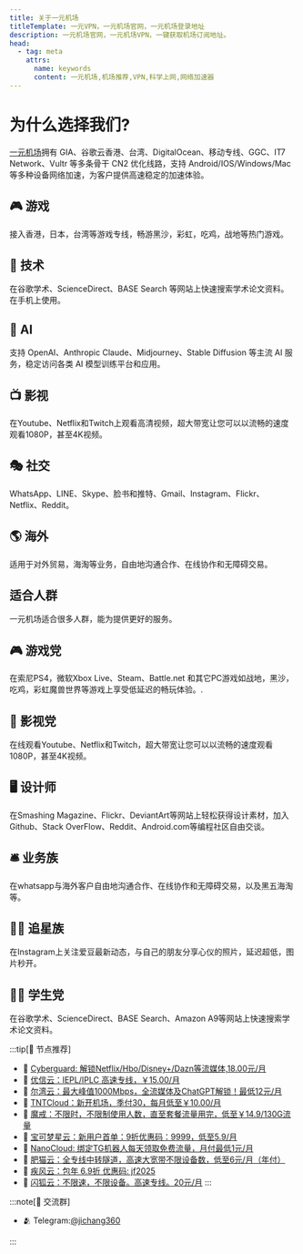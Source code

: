 ```yaml
---
title: 关于一元机场
titleTemplate: 一元VPN，一元机场官网，一元机场登录地址
description: 一元机场官网，一元机场VPN，一键获取机场订阅地址。
head:
  - tag: meta
    attrs:
      name: keywords
      content: 一元机场,机场推荐,VPN,科学上网,网络加速器
---
```


# 为什么选择我们?

[一元机场](/)拥有 GIA、谷歌云香港、台湾、DigitalOcean、移动专线、GGC、IT7 Network、Vultr 等多条骨干 CN2 优化线路，支持 Android/IOS/Windows/Mac 等多种设备网络加速，为客户提供高速稳定的加速体验。

## 🎮 游戏
接入香港，日本，台湾等游戏专线，畅游黑沙，彩虹，吃鸡，战地等热门游戏。

## 🏫 技术
在谷歌学术、ScienceDirect、BASE Search 等网站上快速搜索学术论文资料。在手机上使用。

## 🤖 AI
支持 OpenAI、Anthropic Claude、Midjourney、Stable Diffusion 等主流 AI 服务，稳定访问各类 AI 模型训练平台和应用。

## 📺 影视
在Youtube、Netflix和Twitch上观看高清视频，超大带宽让您可以以流畅的速度观看1080P，甚至4K视频。

## 🎭️ 社交
WhatsApp、LINE、Skype、脸书和推特、Gmail、Instagram、Flickr、Netflix、Reddit。

## 🌎️ 海外
适用于对外贸易，海淘等业务，自由地沟通合作、在线协作和无障碍交易。


## 适合人群
一元机场适合很多人群，能为提供更好的服务。

## 🎮 游戏党
在索尼PS4，微软Xbox Live、Steam、Battle.net 和其它PC游戏如战地，黑沙，吃鸡，彩虹魔兽世界等游戏上享受低延迟的畅玩体验。.

## 🎦 影视党
在线观看Youtube、Netflix和Twitch，超大带宽让您可以以流畅的速度观看1080P，甚至4K视频。

## 🖥︎ 设计师
在Smashing Magazine、Flickr、DeviantArt等网站上轻松获得设计素材，加入Github、Stack OverFlow、Reddit、Android.com等编程社区自由交谈。

## 🛎 业务族
在whatsapp与海外客户自由地沟通合作、在线协作和无障碍交易，以及黑五海淘等。

## 👩‍🎤 追星族
在Instagram上关注爱豆最新动态，与自己的朋友分享心仪的照片，延迟超低，图片秒开。

## 🧑‍🎓 学生党
在谷歌学术、ScienceDirect、BASE Search、Amazon A9等网站上快速搜索学术论文资料。



:::tip[🎉 节点推荐]
- 🚀 [Cyberguard: 解锁Netflix/Hbo/Disney+/Dazn等流媒体,18.00元/月](https://www.cyberguard.best/#/register?code=XsreC0T5)<br>
- 🚀 [优信云：IEPL/IPLC 高速专线，￥15.00/月](https://www.优信云.com/#/register?code=JRtE5uIV)<br>
- 🚀 [尔湾云：最大峰值1000Mbps，全流媒体及ChatGPT解锁！最低12元/月](https://erwan6.net/auth/register?code=BoObCd)<br>
- 🚀 [TNTCloud：新开机场，季付30，每月低至￥10.00/月](https://haibing822.tntvipaff.cc/#/register?code=GtjJVgml)<br>
- 🚀 [魔戒：不限时，不限制使用人数，直至套餐流量用完，低至￥14.9/130G流量](https://mojie.app/#/register?code=sSdtPtLo)<br>
- 🚀 [宝可梦星云：新用户首单：9折优惠码：9999，低至5.9/月 ](https://a.suola.link/pokemon)<br>
- 🚀 [NanoCloud: 绑定TG机器人每天领取免费流量，月付最低1元/月](https://edu.uodoo.bid/auth/register?code=JMiOQDHf)<br>
- 🚀 [肥猫云：全专线中转隧道，高速大宽带不限设备数，低至6元/月（年付）](https://fchb1188.fcvipaff.cc/register?aff=X1vZd2wf)<br>
- 🚀 [疾风云：包年 6.9折 优惠码: jf2025](https://homes.tr25.cn?code=ReCm)<br>
- 🚀 [闪狐云：不限速，不限设备。高速专线。20元/月](https://inv02.ffaff.cc/register?aff=WQApz2pv)
:::

:::note[💬 交流群]

- 🫂 Telegram:[@jichang360](https://t.me/jichang360)

:::